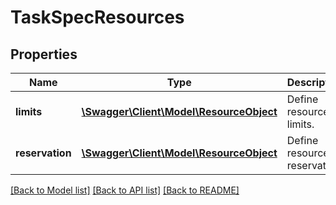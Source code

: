 # TaskSpecResources

## Properties
Name | Type | Description | Notes
------------ | ------------- | ------------- | -------------
**limits** | [**\Swagger\Client\Model\ResourceObject**](ResourceObject.md) | Define resources limits. | [optional] 
**reservation** | [**\Swagger\Client\Model\ResourceObject**](ResourceObject.md) | Define resources reservation. | [optional] 

[[Back to Model list]](../README.md#documentation-for-models) [[Back to API list]](../README.md#documentation-for-api-endpoints) [[Back to README]](../README.md)


